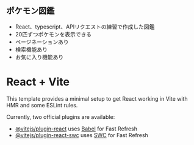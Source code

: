 ## ポケモン図鑑
- React、typescript、APIリクエストの練習で作成した図鑑
- 20匹ずつポケモンを表示できる
- ページネーションあり
- 検索機能あり
- お気に入り機能あり

# React + Vite

This template provides a minimal setup to get React working in Vite with HMR and some ESLint rules.

Currently, two official plugins are available:

- [@vitejs/plugin-react](https://github.com/vitejs/vite-plugin-react/blob/main/packages/plugin-react/README.md) uses [Babel](https://babeljs.io/) for Fast Refresh
- [@vitejs/plugin-react-swc](https://github.com/vitejs/vite-plugin-react-swc) uses [SWC](https://swc.rs/) for Fast Refresh
